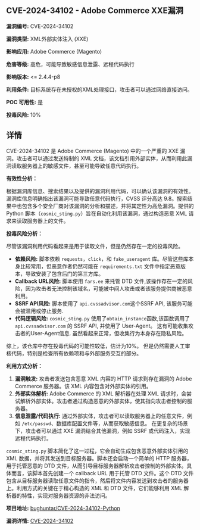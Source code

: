 ## CVE-2024-34102 - Adobe Commerce XXE漏洞

**漏洞编号:** CVE-2024-34102

**漏洞类型:** XML外部实体注入 (XXE)

**影响应用:** Adobe Commerce (Magento)

**危害等级:** 高危，可能导致敏感信息泄露、远程代码执行

**影响版本:** <= 2.4.4-p8

**利用条件:** 目标系统存在未授权的XML处理接口，攻击者可以通过网络直接访问。

**POC 可用性:** 是

**投毒风险:** 10%

## 详情

CVE-2024-34102 是 Adobe Commerce (Magento) 中的一个严重的 XXE 漏洞。攻击者可以通过发送特制的 XML 文档，该文档引用外部实体，从而利用此漏洞读取服务器上的敏感文件，甚至可能导致任意代码执行。

**有效性分析：**

根据漏洞库信息、搜索结果以及提供的漏洞利用代码，可以确认该漏洞的有效性。漏洞库信息明确指出该漏洞可能导致任意代码执行，CVSS 评分高达 9.8。搜索结果中也包含多个安全厂商对该漏洞的分析和描述，并将其定性为高危漏洞。提供的 Python 脚本（`cosmic_sting.py`）旨在自动化利用该漏洞，通过构造恶意 XML 请求来读取服务器上的文件。

**投毒风险分析：**

尽管该漏洞利用代码看起来是用于读取文件，但是仍然存在一定的投毒风险。

*   **依赖风险:**  脚本依赖 `requests`，`click`，和 `fake_useragent` 库。尽管这些库本身比较常用，但恶意作者仍然可能在 `requirements.txt` 文件中指定恶意版本，导致安装了包含后门的第三方库。
*   **Callback URL风险:**  脚本使用 `fars.ee`  来托管 DTD 文件,该操作存在一定的风险，因为攻击者无法控制该域名，可能被中间人攻击或者该服务提供商被恶意利用。
*   **SSRF API风险:** 脚本使用了 `api.cvssadvisor.com`这个SSRF API, 该服务可能会被滥用或停止服务.
*   **代码逻辑风险:** `cosmic_sting.py` 使用了`obtain_instance`函数,该函数调用了 `api.cvssadvisor.com` 的 SSRF API, 并使用了 User-Agent。 这有可能收集攻击者的User-Agent信息. 虽然看起来正常，但收集行为本身存在隐私风险。

综上，该仓库中存在投毒代码的可能性较低，估计为10%。 但是仍然需要人工审核代码，特别是检查所有依赖项和与外部服务交互的部分。

**利用方式分析：**

1.  **漏洞触发:** 攻击者发送包含恶意 XML 内容的 HTTP 请求到存在漏洞的 Adobe Commerce 服务器。该 XML 内容包含对外部实体的引用。
2.  **外部实体解析:**  Adobe Commerce 的 XML 解析器在处理 XML 请求时，会尝试解析外部实体。攻击者通过构造恶意的外部实体，使其指向攻击者控制的服务器。
3.  **信息泄露/代码执行:**  通过外部实体，攻击者可以读取服务器上的任意文件，例如 `/etc/passwd`、数据库配置文件等，从而获取敏感信息。 在更复杂的场景下，攻击者可以通过 XXE 漏洞结合其他漏洞，例如 SSRF 或代码注入，实现远程代码执行。

`cosmic_sting.py` 脚本简化了这一过程，它会自动生成包含恶意外部实体引用的 XML 数据，并将其发送到目标服务器。脚本还会启动一个简单的 HTTP 服务器，用于托管恶意的 DTD 文件，从而引导目标服务器解析攻击者控制的外部实体。具体而言，该脚本首先创建一个 callback URL 用于托管 DTD 文件。这个 DTD 文件包含从目标服务器读取任意文件的指令，然后将文件内容发送到攻击者的服务器上。利用方式的关键在于精心构造的 XML 和 DTD 文件，它们能够利用 XML 解析器的特性，实现对服务器资源的非法访问。

**项目地址:** [bughuntar/CVE-2024-34102-Python](https://github.com/bughuntar/CVE-2024-34102-Python)

**漏洞详情:** [CVE-2024-34102](https://nvd.nist.gov/vuln/detail/CVE-2024-34102)